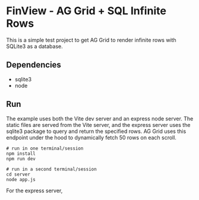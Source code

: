 # FinView - AG Grid + SQL Infinite Rows

This is a simple test project to get AG Grid to render infinite rows with
SQLite3 as a database.

## Dependencies

- sqlite3
- node

## Run

The example uses both the Vite dev server and an express node server. The
static files are served from the Vite server, and the express server uses
the sqlite3 package to query and return the specified rows. AG Grid uses this
endpoint under the hood to dynamically fetch 50 rows on each scroll.

```
# run in one terminal/session
npm install
npm run dev
```

```
# run in a second terminal/session
cd server
node app.js
```

For the express server, 
